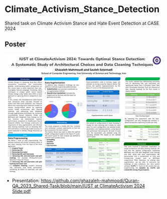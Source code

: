 # Climate_Activism_Stance_Detection
Shared task on Climate Activism Stance and Hate Event Detection at CASE 2024


## Poster
<img src="./IUST at ClimateActivism 2024.PNG">

* Presentation: [https://github.com/ghazaleh-mahmoodi/Quran-QA_2023_Shared-Task/blob/main/IUST at ClimateActivism 2024 Slide.pdf](https://github.com/ghazaleh-mahmoodi/Climate_Activism_Stance_Detection/blob/main/IUST%20at%20ClimateActivism%202024%20Slide.pdf)

